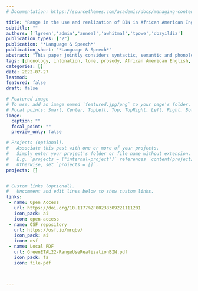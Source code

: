 ```yaml
---
# Documentation: https://sourcethemes.com/academic/docs/managing-content/

title: "Range in the use and realization of BIN in African American English"
subtitle: ""
authors: ['lgreen','admin','anneal','awhitmal','tpowe','dozyildiz']
publication_types: ["2"]
publication: "*Language & Speech*"
publication_short: "*Language & Speech*"
abstract: "This paper jointly considers syntactic, semantic and phonological/phonetic factors in approaching an understanding of BIN, a remote past marker in African American English that has been described as \"stressed\". It brings together data from the Corpus of Regional African American Language (CORAAL) and a production study in a small AAE-speaking community in southwest Louisiana to investigate the use and phonetic realization of BIN constructions. Only 20 instances of BIN constructions were found in CORAAL. This sparsity was not simply due to a dearth of semantic contexts for BIN in the interviews, since 122 instances of semantically equivalent been + temporal adverbial variants were also found. These results raise questions about the extent to which BIN constructions and been + temporal adverbial variants are used in different pragmatic and discourse contexts as well as in different speech styles. The production study elicited BIN and past participle been constructions in controlled syntactic and semantic environments. The phonetic realization of BIN was found to be distributed over the entire utterance rather than localized to BIN. BIN utterances were distinguished from past participle been utterances by having higher ratios of fundamental frequency (F0), intensity, and duration in BIN/been relative to preceding and following material in the utterance. In both studies, BIN utterances were generally realized with a high F0 peak on BIN and a reduced F0 range in the post-BIN region, with variability in the presence and kinds of F0 movements utterance-initially and utterance-finally, as well as in F0 downtrends in the post-BIN region."
tags: [phonology, intonation, tone, prosody, African American English, aspect, semantics, syntax-prosody]
categories: []
date: 2022-07-27
lastmod:
featured: false
draft: false

# Featured image
# To use, add an image named `featured.jpg/png` to your page's folder.
# Focal points: Smart, Center, TopLeft, Top, TopRight, Left, Right, BottomLeft, Bottom, BottomRight.
image:
  caption: ""
  focal_point: ""
  preview_only: false

# Projects (optional).
#   Associate this post with one or more of your projects.
#   Simply enter your project's folder or file name without extension.
#   E.g. `projects = ["internal-project"]` references `content/project/deep-learning/index.md`.
#   Otherwise, set `projects = []`.
projects: []


# Custom links (optional).
#   Uncomment and edit lines below to show custom links.
links:
 - name: Open Access
   url: https://doi.org/10.1177%2F00238309221111201
   icon_pack: ai
   icon: open-access
 - name: OSF repository
   url: https://osf.io/mrqbv/
   icon_pack: ai
   icon: osf
 - name: Local PDF
   url: GreenETAL22-RangeUseRealizationBIN.pdf
   icon_pack: fa
   icon: file-pdf



---
```

